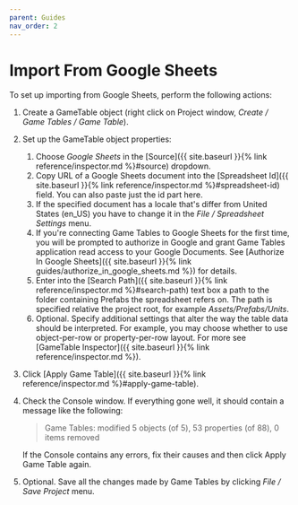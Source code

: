```yaml
---
parent: Guides
nav_order: 2
---
```

# Import From Google Sheets
To set up importing from Google Sheets, perform the following actions:
1. Create a GameTable object (right click on Project window, *Create / Game Tables / Game Table*).
2. Set up the GameTable object properties:
    1. Choose *Google Sheets* in the [Source]({{ site.baseurl }}{% link reference/inspector.md %}#source) dropdown.
    2. Copy URL of a Google Sheets document into the [Spreadsheet Id]({{ site.baseurl }}{% link reference/inspector.md %}#spreadsheet-id) field. You can also paste just the id part here.
    3. If the specified document has a locale that's differ from United States (en_US) you have to change it in the *File / Spreadsheet Settings* menu.
    4. If you're connecting Game Tables to Google Sheets for the first time, you will be prompted to authorize in Google and grant Game Tables application read access to your Google Documents. See [Authorize In Google Sheets]({{ site.baseurl }}{% link guides/authorize_in_google_sheets.md %}) for details.
    5. Enter into the [Search Path]({{ site.baseurl }}{% link reference/inspector.md %}#search-path) text box a path to the folder containing Prefabs the spreadsheet refers on. The path is specified relative the project root, for example *Assets/Prefabs/Units*.
    6. Optional. Specify additional settings that alter the way the table data should be interpreted. For example, you may choose whether to use object-per-row or property-per-row layout. For more see [GameTable Inspector]({{ site.baseurl }}{% link reference/inspector.md %}).
3. Click [Apply Game Table]({{ site.baseurl }}{% link reference/inspector.md %}#apply-game-table). 
4. Check the Console window. If everything gone well, it should contain a message like the following:
   > Game Tables: modified 5 objects (of 5), 53 properties (of 88), 0 items removed

   If the Console contains any errors, fix their causes and then click Apply Game Table again.
5. Optional. Save all the changes made by Game Tables by clicking *File / Save Project* menu.